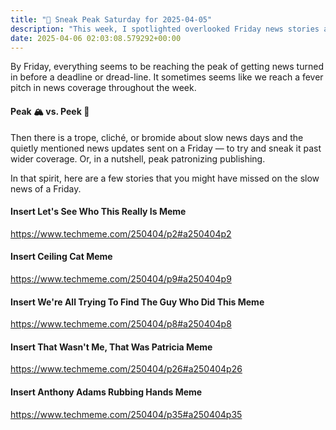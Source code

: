 ```yaml
---
title: "🔮 Sneak Peak Saturday for 2025-04-05"
description: "This week, I spotlighted overlooked Friday news stories amid the frenzy of deadline-driven coverage."
date: 2025-04-06 02:03:08.579292+00:00
---
```


<!-- buttondown-editor-mode: fancy --><p>By Friday, everything seems to be reaching the peak of getting news turned in before a deadline or dread-line. It sometimes seems like we reach a fever pitch in news coverage throughout the week.</p><h4>Peak 🏔️ vs. Peek 👀</h4><p>Then there is a trope, cliché, or bromide about slow news days and the quietly mentioned news updates sent on a Friday — to try and sneak it past wider coverage. Or, in a nutshell, peak patronizing publishing.</p><p>In that spirit, here are a few stories that you might have missed on the slow news of a Friday.</p><h4>Insert Let's See Who This Really Is Meme</h4><p><a target="_blank" rel="noopener noreferrer nofollow" href="https://www.techmeme.com/250404/p2#a250404p2">https://www.techmeme.com/250404/p2#a250404p2</a></p><h4>Insert Ceiling Cat Meme</h4><p><a target="_blank" rel="noopener noreferrer nofollow" href="https://www.techmeme.com/250404/p9#a250404p9">https://www.techmeme.com/250404/p9#a250404p9</a></p><h4>Insert We're All Trying To Find The Guy Who Did This Meme</h4><p><a target="_blank" rel="noopener noreferrer nofollow" href="https://www.techmeme.com/250404/p8#a250404p8">https://www.techmeme.com/250404/p8#a250404p8</a></p><h4>Insert That Wasn't Me, That Was Patricia Meme</h4><p><a target="_blank" rel="noopener noreferrer nofollow" href="https://www.techmeme.com/250404/p26#a250404p26">https://www.techmeme.com/250404/p26#a250404p26</a></p><h4>Insert Anthony Adams Rubbing Hands Meme</h4><p><a target="_blank" rel="noopener noreferrer nofollow" href="https://www.techmeme.com/250404/p35#a250404p35">https://www.techmeme.com/250404/p35#a250404p35</a></p>